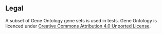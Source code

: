 ## Legal

A subset of Gene Ontology gene sets is used in tests. Gene Ontology is licenced under [Creative Commons Attribution 4.0 Unported License](https://creativecommons.org/licenses/by/4.0/legalcode).
